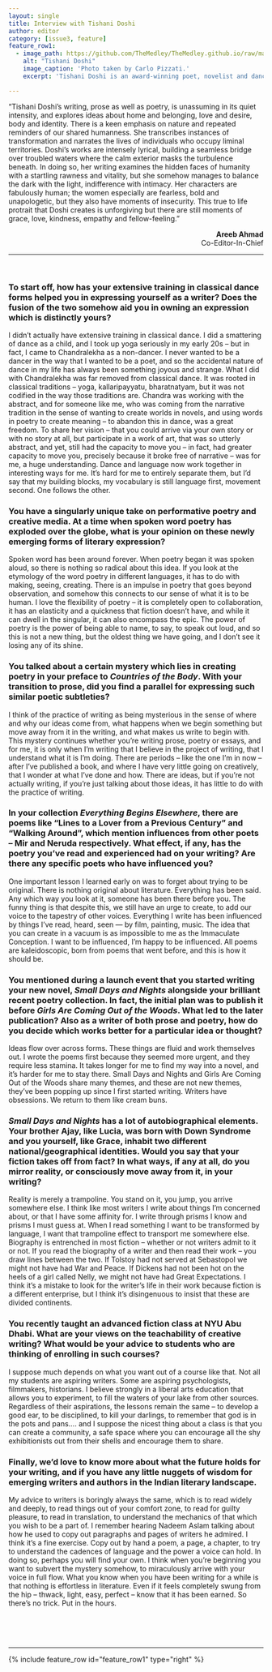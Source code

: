 ```yaml
---
layout: single
title: Interview with Tishani Doshi
author: editor
category: [issue3, feature]
feature_row1:
  - image_path: https://github.com/TheMedley/TheMedley.github.io/raw/master/assets/img/trishani-doshi.jpg
    alt: "Tishani Doshi"
    image_caption: 'Photo taken by Carlo Pizzati.'
    excerpt: 'Tishani Doshi is an award-winning poet, novelist and dancer. Her most recent books are _Girls Are Coming Out of the Woods_, shortlisted for the Ted Hughes Poetry Award, and a novel, _Small Days and Nights_ (Bloomsbury).'

---
```

<style>
.archive__item-caption{
        font-size: .425em;
    }
</style>

“Tishani Doshi’s writing, prose as well as poetry, is unassuming in its quiet intensity, and explores ideas about home and belonging, love and desire, body and identity. There is a keen emphasis on nature and repeated reminders of our shared humanness. She transcribes instances of transformation and narrates the lives of individuals who occupy liminal territories. Doshi’s works are intensely lyrical, building a seamless bridge over troubled waters where the calm exterior masks the turbulence beneath. In doing so, her writing examines the hidden faces of humanity with a startling rawness and vitality, but she somehow manages to balance the dark with the light, indifference with intimacy. Her characters are fabulously human; the women especially are fearless, bold and unapologetic, but they also have moments of insecurity. This true to life protrait that Doshi creates is unforgiving but there are still moments of grace, love, kindness, empathy and fellow-feeling.”

<p style="text-align: right !important;"><b>Areeb Ahmad</b><br>
Co-Editor-In-Chief</p>

<hr>
<br>

### To start off, how has your extensive training in classical dance forms helped you in expressing yourself as a writer? Does the fusion of the two somehow aid you in owning an expression which is distinctly yours?

I didn’t actually have extensive training in classical dance. I did a smattering of dance as a child, and I took up yoga seriously in my early 20s – but in fact, I came to Chandralekha as a non-dancer. I never wanted to be a dancer in the way that I wanted to be a poet, and so the accidental nature of dance in my life has always been something joyous and strange. What I did with Chandralekha was far removed from classical dance. It was rooted in classical traditions – yoga, kallaripayyatu, bharatnatyam, but it was not codified in the way those traditions are. Chandra was working with the abstract, and for someone like me, who was coming from the narrative tradition in the sense of wanting to create worlds in novels, and using words in poetry to create meaning – to abandon this in dance, was a great freedom. To share her vision – that you could arrive via your own story or with no story at all, but participate in a work of art, that was so utterly abstract, and yet, still had the capacity to move you – in fact, had greater capacity to move you, precisely because it broke free of narrative – was for me, a huge understanding. Dance and language now work together in interesting ways for me. It’s hard for me to entirely separate them, but I’d say that my building blocks, my vocabulary is still language first, movement second. One follows the other.

### You have a singularly unique take on performative poetry and creative media. At a time when spoken word poetry has exploded over the globe, what is your opinion on these newly emerging forms of literary expression?

Spoken word has been around forever. When poetry began it was spoken aloud, so there is nothing so radical about this idea. If you look at the etymology of the word poetry in different languages, it has to do with making, seeing, creating. There is an impulse in poetry that goes beyond observation, and somehow this connects to our sense of what it is to be human. I love the flexibility of poetry – it is completely open to collaboration, it has an elasticity and a quickness that fiction doesn’t have, and while it can dwell in the singular, it can also encompass the epic. The power of poetry is the power of being able to name, to say, to speak out loud, and so this is not a new thing, but the oldest thing we have going, and I don’t see it losing any of its shine.  

### You talked about a certain mystery which lies in creating poetry in your preface to _Countries of the Body_. With your transition to prose, did you find a parallel for expressing such similar poetic subtleties?

I think of the practice of writing as being mysterious in the sense of where and why our ideas come from, what happens when we begin something but move away from it in the writing, and what makes us write to begin with. This mystery continues whether you’re writing prose, poetry or essays, and for me, it is only when I’m writing that I believe in the project of writing, that I understand what it is I’m doing. There are periods – like the one I’m in now – after I’ve published a book, and where I have very little going on creatively, that I wonder at what I’ve done and how. There are ideas, but if you’re not actually writing, if you’re just talking about those ideas, it has little to do with the practice of writing.

### In your collection _Everything Begins Elsewhere_, there are poems like “Lines to a Lover from a Previous Century” and “Walking Around”, which mention influences from other poets – Mir and Neruda respectively. What effect, if any, has the poetry you’ve read and experienced had on your writing? Are there any specific poets who have influenced you?

One important lesson I learned early on was to forget about trying to be original. There is nothing original about literature. Everything has been said. Any which way you look at it, someone has been there before you. The funny thing is that despite this, we still have an urge to create, to add our voice to the tapestry of other voices. Everything I write has been influenced by things I’ve read, heard, seen — by film, painting, music. The idea that you can create in a vacuum is as impossible to me as the Immaculate Conception. I want to be influenced, I’m happy to be influenced. All poems are kaleidoscopic, born from poems that went before, and this is how it should be.

### You mentioned during a launch event that you started writing your new novel, _Small Days and Nights_ alongside your brilliant recent poetry collection. In fact, the initial plan was to publish it before _Girls Are Coming Out of the Woods_. What led to the later publication? Also as a writer of both prose and poetry, how do you decide which works better for a particular idea or thought?

Ideas flow over across forms. These things are fluid and work themselves out. I wrote the poems first because they seemed more urgent, and they require less stamina. It takes longer for me to find my way into a novel, and it’s harder for me to stay there. Small Days and Nights and Girls Are Coming Out of the Woods share many themes, and these are not new themes, they’ve been popping up since I first started writing. Writers have obsessions. We return to them like cream buns.

### _Small Days and Nights_ has a lot of autobiographical elements. Your brother Ajay, like Lucia, was born with Down Syndrome and you yourself, like Grace, inhabit two different national/geographical identities. Would you say that your fiction takes off from fact? In what ways, if any at all, do you mirror reality, or consciously move away from it, in your writing?

Reality is merely a trampoline. You stand on it, you jump, you arrive somewhere else. I think like most writers I write about things I’m concerned about, or that I have some affinity for. I write through prisms I know and prisms I must guess at. When I read something I want to be transformed by language, I want that trampoline effect to transport me somewhere else. Biography is entrenched in most fiction – whether or not writers admit to it or not. If you read the biography of a writer and then read their work – you draw lines between the two. If Tolstoy had not served at Sebastopol we might not have had War and Peace. If Dickens had not been hot on the heels of a girl called Nelly, we might not have had Great Expectations.  I think it’s a mistake to look for the writer’s life in their work because fiction is a different enterprise, but I think it’s disingenuous to insist that these are divided continents.  

### You recently taught an advanced fiction class at NYU Abu Dhabi. What are your views on the teachability of creative writing? What would be your advice to students who are thinking of enrolling in such courses?

I suppose much depends on what you want out of a course like that. Not all my students are aspiring writers. Some are aspiring psychologists, filmmakers, historians. I believe strongly in a liberal arts education that allows you to experiment, to fill the waters of your lake from other sources. Regardless of their aspirations, the lessons remain the same – to develop a good ear, to be disciplined, to kill your darlings, to remember that god is in the pots and pans…. and I suppose the nicest thing about a class is that you can create a community, a safe space where you can encourage all the shy exhibitionists out from their shells and encourage them to share.

### Finally, we’d love to know more about what the future holds for your writing, and if you have any little nuggets of wisdom for emerging writers and authors in the Indian literary landscape.

My advice to writers is boringly always the same, which is to read widely and deeply, to read things out of your comfort zone, to read for guilty pleasure, to read in translation, to understand the mechanics of that which you wish to be a part of. I remember hearing Nadeem Aslam talking about how he used to copy out paragraphs and pages of writers he admired. I think it’s a fine exercise. Copy out by hand a poem, a page, a chapter, to try to understand the cadences of language and the power a voice can hold. In doing so, perhaps you will find your own. I think when you’re beginning you want to subvert the mystery somehow, to miraculously arrive with your voice in full flow. What you know when you have been writing for a while is that nothing is effortless in literature. Even if it feels completely swung from the hip – thwack, light, easy, perfect – know that it has been earned. So there’s no trick. Put in the hours.

<br>
<br>
<br>
<hr>

{% include feature_row id="feature_row1" type="right" %}

